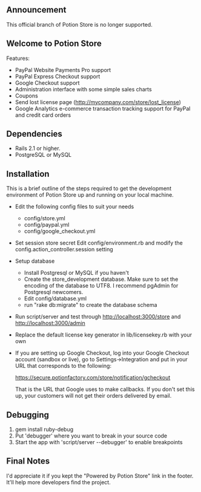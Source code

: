 Announcement
------------

This official branch of Potion Store is no longer supported.


Welcome to Potion Store
-----------------------

Features:

- PayPal Website Payments Pro support
- PayPal Express Checkout support
- Google Checkout support
- Administration interface with some simple sales charts
- Coupons
- Send lost license page (http://mycompany.com/store/lost_license)
- Google Analytics e-commerce transaction tracking support for PayPal and credit card orders


Dependencies
------------

- Rails 2.1 or higher.
- PostgreSQL or MySQL


Installation
------------

This is a brief outline of the steps required to get the development environment of Potion Store up
and running on your local machine.

- Edit the following config files to suit your needs

  - config/store.yml
  - config/paypal.yml
  - config/google_checkout.yml

- Set session store secret
  Edit config/environment.rb and modify the config.action_controller.session setting

- Setup database
  - Install Postgresql or MySQL if you haven't
  - Create the store_development database.
  	Make sure to set the encoding of the database to UTF8.
	I recommend pgAdmin for Postgresql newcomers.
  - Edit config/database.yml
  - run "rake db:migrate" to create the database schema
   
- Run script/server and test through
  <http://localhost:3000/store> and
  <http://localhost:3000/admin>

- Replace the default license key generator in lib/licensekey.rb with your own

- If you are setting up Google Checkout, log into your Google Checkout account (sandbox or live), go
  to Settings->Integration and put in your URL that corresponds to the following:

  https://secure.potionfactory.com/store/notification/gcheckout

  That is the URL that Google uses to make callbacks. If you don't set this up, your customers will
  not get their orders delivered by email.


Debugging
---------

1. gem install ruby-debug
2. Put 'debugger' where you want to break in your source code
3. Start the app with 'script/server --debugger' to enable breakpoints

  
Final Notes
-----------

I'd appreciate it if you kept the "Powered by Potion Store" link in the footer. It'll help more developers find the project.
